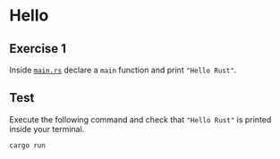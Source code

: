 # Hello

## Exercise 1

Inside [`main.rs`](./src/main.rs) declare a `main` function and print `"Hello Rust"`.

## Test

Execute the following command and check that `"Hello Rust"` is printed inside your terminal.

```shell
cargo run
```
